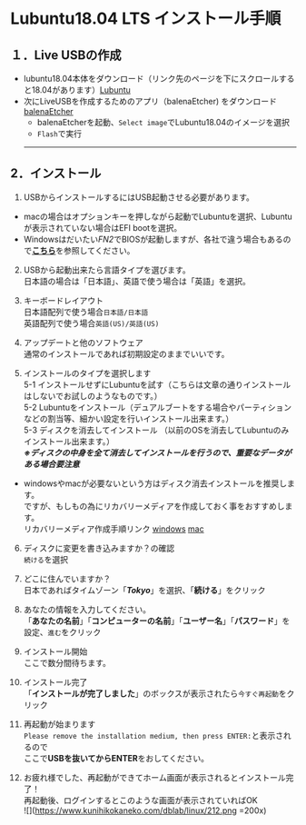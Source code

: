 # Lubuntu18.04 LTS インストール手順


## １．Live USBの作成 

- lubuntu18.04本体をダウンロード（リンク先のページを下にスクロールすると18.04があります）[Lubuntu](https://lubuntu.me/downloads/)  
- 次にLiveUSBを作成するためのアプリ（balenaEtcher) をダウンロード 
　 [balenaEtcher](https://www.balena.io/etcher/)
  - balenaEtcherを起動、`Select image`でLubuntu18.04のイメージを選択
  - `Flash`で実行  
  ---

## 2．インストール
1.  USBからインストールするにはUSB起動させる必要があります。 
  -  macの場合はオプションキーを押しながら起動でLubuntuを選択、Lubuntuが表示されていない場合はEFI bootを選択。
  -  Windowsはだいたい*FN2*でBIOSが起動しますが、各社で違う場合もあるので[**こちら**](https://freesoft.tvbok.com/tips/peripherals/bios_boot_fn-key_list.html)を参照してください。
2. USBから起動出来たら言語タイプを選びます。  
日本語の場合は「日本語」、英語で使う場合は「英語」を選択。 

3. キーボードレイアウト  
日本語配列で使う場合`日本語/日本語`  
英語配列で使う場合`英語(US)/英語(US)` 

4. アップデートと他のソフトウェア  
通常のインストールであれば初期設定のままでいいです。  
5. インストールのタイプを選択します  
5-1 インストールせずにLubuntuを試す（こちらは文章の通りインストールはしないでお試しのようなものです。）   
5-2 Lubuntuをインストール（デュアルブートをする場合やパーティションなどの割当等、細かい設定を行いインストール出来ます。）  
5-3 ディスクを消去してインストール （以前のOSを消去してLubuntuのみインストール出来ます。）   
***※ディスクの中身を全て消去してインストールを行うので、重要なデータがある場合要注意*** 
- windowsやmacが必要ないという方はディスク消去インストールを推奨します。  
ですが、もしもの為にリカバリーメディアを作成しておく事をおすすめします。  
リカバリーメディア作成手順リンク [windows](https://support.microsoft.com/ja-jp/help/4026852) [mac](https://support.apple.com/ja-jp/HT201372)

6. ディスクに変更を書き込みますか？の確認   
`続ける`を選択

7. どこに住んでいますか？  
日本であればタイムゾーン「***Tokyo***」を選択、「**続ける**」をクリック

8. あなたの情報を入力してください。  
「**あなたの名前**」「**コンピューターの名前**」「**ユーザー名**」「**パスワード**」を設定、`進む`をクリック

9. インストール開始  
ここで数分間待ちます。  

10. インストール完了  
「**インストールが完了しました**」のボックスが表示されたら`今すぐ再起動`をクリック

11. 再起動が始まります  
`Please remove the installation medium, then press ENTER:`と表示されるので  
ここで**USBを抜いてからENTER**をおしてください。  

12. お疲れ様でした、再起動ができてホーム画面が表示されるとインストール完了！  
再起動後、ログインするとこのような画面が表示されていればOK  
![](https://www.kunihikokaneko.com/dblab/linux/212.png =200x)  
